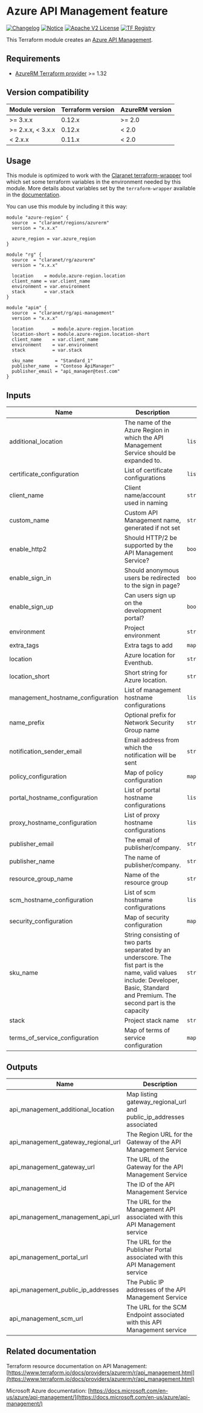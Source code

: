# Azure API Management feature
[![Changelog](https://img.shields.io/badge/changelog-release-green.svg)](CHANGELOG.md) [![Notice](https://img.shields.io/badge/notice-copyright-yellow.svg)](NOTICE) [![Apache V2 License](https://img.shields.io/badge/license-Apache%20V2-orange.svg)](LICENSE) [![TF Registry](https://img.shields.io/badge/terraform-registry-blue.svg)](https://registry.terraform.io/modules/claranet/api-management/azurerm/)

This Terraform module creates an [Azure API Management](https://docs.microsoft.com/en-us/azure/api-management/).

## Requirements

* [AzureRM Terraform provider](https://www.terraform.io/docs/providers/azurerm/) >= 1.32

## Version compatibility

| Module version    | Terraform version | AzureRM version |
|-------------------|-------------------|-----------------|
| >= 3.x.x          | 0.12.x            | >= 2.0          |
| >= 2.x.x, < 3.x.x | 0.12.x            | <  2.0          |
| <  2.x.x          | 0.11.x            | <  2.0          |

## Usage

This module is optimized to work with the [Claranet terraform-wrapper](https://github.com/claranet/terraform-wrapper) tool
which set some terraform variables in the environment needed by this module.
More details about variables set by the `terraform-wrapper` available in the [documentation](https://github.com/claranet/terraform-wrapper#environment).

You can use this module by including it this way:

```hcl
module "azure-region" {
  source  = "claranet/regions/azurerm"
  version = "x.x.x"

  azure_region = var.azure_region
}

module "rg" {
  source  = "claranet/rg/azurerm"
  version = "x.x.x"

  location    = module.azure-region.location
  client_name = var.client_name
  environment = var.environment
  stack       = var.stack
}

module "apim" {
  source  = "claranet/rg/api-management"
  version = "x.x.x"

  location       = module.azure-region.location
  location-short = module.azure-region.location-short
  client_name    = var.client_name
  environment    = var.environment
  stack          = var.stack

  sku_name        = "Standard_1"
  publisher_name  = "Contoso ApiManager"
  publisher_email = "api_manager@test.com"
}
```

## Inputs

| Name | Description | Type | Default | Required |
|------|-------------|------|---------|:--------:|
| additional\_location | The name of the Azure Region in which the API Management Service should be expanded to. | `list(string)` | `[]` | no |
| certificate\_configuration | List of certificate configurations | `list(map(string))` | `[]` | no |
| client\_name | Client name/account used in naming | `string` | n/a | yes |
| custom\_name | Custom API Management name, generated if not set | `string` | `""` | no |
| enable\_http2 | Should HTTP/2 be supported by the API Management Service? | `bool` | `false` | no |
| enable\_sign\_in | Should anonymous users be redirected to the sign in page? | `bool` | `false` | no |
| enable\_sign\_up | Can users sign up on the development portal? | `bool` | `false` | no |
| environment | Project environment | `string` | n/a | yes |
| extra\_tags | Extra tags to add | `map(string)` | `{}` | no |
| location | Azure location for Eventhub. | `string` | n/a | yes |
| location\_short | Short string for Azure location. | `string` | n/a | yes |
| management\_hostname\_configuration | List of management hostname configurations | `list(map(string))` | `[]` | no |
| name\_prefix | Optional prefix for Network Security Group name | `string` | `""` | no |
| notification\_sender\_email | Email address from which the notification will be sent | `string` | `null` | no |
| policy\_configuration | Map of policy configuration | `map(string)` | `{}` | no |
| portal\_hostname\_configuration | List of portal hostname configurations | `list(map(string))` | `[]` | no |
| proxy\_hostname\_configuration | List of proxy hostname configurations | `list(map(string))` | `[]` | no |
| publisher\_email | The email of publisher/company. | `string` | n/a | yes |
| publisher\_name | The name of publisher/company. | `string` | n/a | yes |
| resource\_group\_name | Name of the resource group | `string` | n/a | yes |
| scm\_hostname\_configuration | List of scm hostname configurations | `list(map(string))` | `[]` | no |
| security\_configuration | Map of security configuration | `map(string)` | `{}` | no |
| sku\_name | String consisting of two parts separated by an underscore. The fist part is the name, valid values include: Developer, Basic, Standard and Premium. The second part is the capacity | `string` | `"Basic_1"` | no |
| stack | Project stack name | `string` | n/a | yes |
| terms\_of\_service\_configuration | Map of terms of service configuration | `map(string)` | `{}` | no |

## Outputs

| Name | Description |
|------|-------------|
| api\_management\_additional\_location | Map listing gateway\_regional\_url and public\_ip\_addresses associated |
| api\_management\_gateway\_regional\_url | The Region URL for the Gateway of the API Management Service |
| api\_management\_gateway\_url | The URL of the Gateway for the API Management Service |
| api\_management\_id | The ID of the API Management Service |
| api\_management\_management\_api\_url | The URL for the Management API associated with this API Management service |
| api\_management\_portal\_url | The URL for the Publisher Portal associated with this API Management service |
| api\_management\_public\_ip\_addresses | The Public IP addresses of the API Management Service |
| api\_management\_scm\_url | The URL for the SCM Endpoint associated with this API Management service |

## Related documentation

Terraform resource documentation on API Management: [https://www.terraform.io/docs/providers/azurerm/r/api_management.html](https://www.terraform.io/docs/providers/azurerm/r/api_management.html)

Microsoft Azure documentation: [https://docs.microsoft.com/en-us/azure/api-management/](https://docs.microsoft.com/en-us/azure/api-management/)
